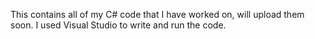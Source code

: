 This contains all of my C# code that I have worked on, will upload them soon.  I used Visual Studio to write and run the code.

